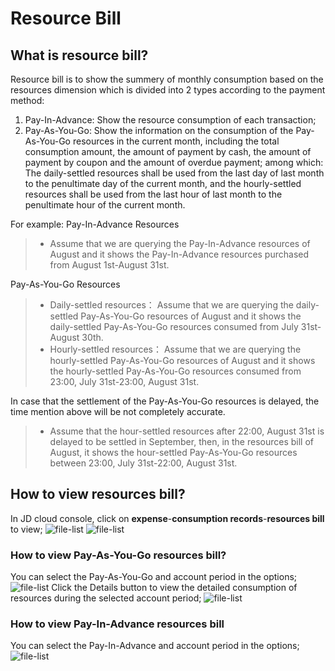 # Resource Bill
## What is resource bill?
Resource bill is to show the summery of monthly consumption based on the resources dimension which is divided into 2 types according to the payment method:
1. Pay-In-Advance: Show the resource consumption of each transaction;
2. Pay-As-You-Go: Show the information on the consumption of the Pay-As-You-Go resources in the current month, including the total consumption amount, the amount of payment by cash, the amount of payment by coupon and the amount of overdue payment; among which: The daily-settled resources shall be used from the last day of last month to the penultimate day of the current month, and the hourly-settled resources shall be used from the last hour of last month to the penultimate hour of the current month.

For example:
Pay-In-Advance Resources

 >- Assume that we are querying the Pay-In-Advance resources of August and it shows the Pay-In-Advance resources purchased from August 1st-August 31st. 
  
Pay-As-You-Go Resources

  >- Daily-settled resources： Assume that we are querying the daily-settled Pay-As-You-Go resources of August and it shows the daily-settled Pay-As-You-Go resources consumed from July 31st-August 30th.
  >- Hourly-settled resources： Assume that we are querying the hourly-settled Pay-As-You-Go resources of August and it shows the hourly-settled Pay-As-You-Go resources consumed from 23:00, July 31st-23:00, August 31st.
  
In case that the settlement of the Pay-As-You-Go resources is delayed, the time mention above will be not completely accurate.
>- Assume that the hour-settled resources after 22:00, August 31st is delayed to be settled in September, then, in the resources bill of August, it shows the hour-settled Pay-As-You-Go resources between 23:00, July 31st-22:00, August 31st.

## How to view resources bill?
In JD cloud console, click on **expense**-**consumption records**-**resources bill** to view;
![file-list](https://github.com/jdcloudcom/cn/blob/edit/image/billing/%E8%B5%84%E6%BA%90%E8%B4%A6%E5%8D%951.png)
![file-list](https://github.com/jdcloudcom/cn/blob/edit/image/billing/%E8%B5%84%E6%BA%90%E8%B4%A6%E5%8D%956.png)

### How to view Pay-As-You-Go resources bill?
You can select the Pay-As-You-Go and account period in the options;
![file-list](https://github.com/jdcloudcom/cn/blob/edit/image/billing/%E8%B5%84%E6%BA%90%E8%B4%A6%E5%8D%957.png)
Click the Details button to view the detailed consumption of resources during the selected account period;
![file-list](https://github.com/jdcloudcom/cn/blob/edit/image/billing/%E8%B5%84%E6%BA%90%E8%B4%A6%E5%8D%954.png)
### How to view Pay-In-Advance resources bill
You can select the Pay-In-Advance and account period in the options;
![file-list](https://github.com/jdcloudcom/cn/blob/edit/image/billing/%E8%B5%84%E6%BA%90%E8%B4%A6%E5%8D%955.png)
